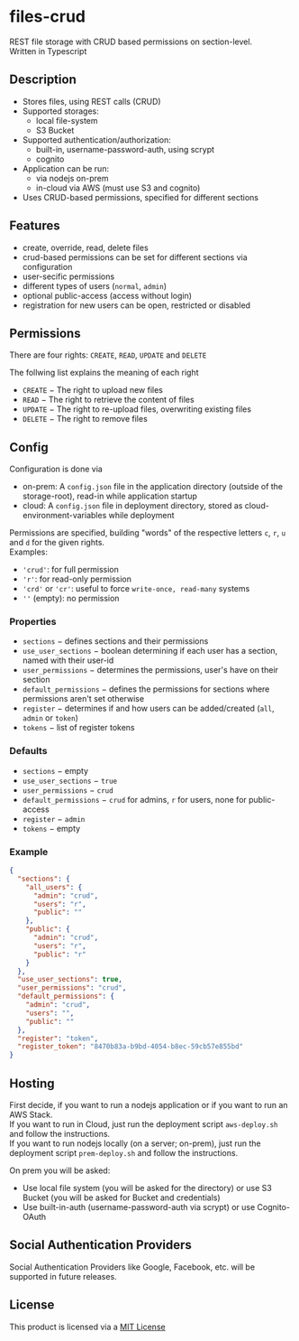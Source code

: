 # files-crud

REST file storage with CRUD based permissions on section-level. \
Written in Typescript

## Description
* Stores files, using REST calls (CRUD)
* Supported storages:
  * local file-system
  * S3 Bucket
* Supported authentication/authorization:
  * built-in, username-password-auth, using scrypt
  * cognito
* Application can be run:
  * via nodejs on-prem
  * in-cloud via AWS (must use S3 and cognito)
* Uses CRUD-based permissions, specified for different sections

## Features
* create, override, read, delete files
* crud-based permissions can be set for different sections via configuration
* user-secific permissions
* different types of users (`normal`, `admin`)
* optional public-access (access without login)
* registration for new users can be open, restricted or disabled

## Permissions
There are four rights: `CREATE`, `READ`, `UPDATE` and `DELETE`

The follwing list explains the meaning of each right
* `CREATE` &minus; The right to upload new files
* `READ` &minus; The right to retrieve the content of files
* `UPDATE` &minus; The right to re-upload files, overwriting existing files
* `DELETE` &minus; The right to remove files

## Config
Configuration is done via
* on-prem: A `config.json` file in the application directory (outside of the storage-root), read-in while application startup
* cloud: A `config.json` file in deployment directory, stored as cloud-environment-variables while deployment

Permissions are specified, building "words" of the respective letters `c`, `r`, `u` and `d` for the given rights. \
Examples:
* `'crud'`: for full permission
* `'r'`: for read-only permission
* `'crd'` or `'cr'`: useful to force `write-once, read-many` systems
* `''` (empty): no permission

### Properties
* `sections` &minus; defines sections and their permissions
* `use_user_sections` &minus; boolean determining if each user has a section, named with their user-id
* `user_permissions` &minus; determines the permissions, user's have on their section
* `default_permissions` &minus; defines the permissions for sections where permissions aren't set otherwise
* `register` &minus; determines if and how users can be added/created (`all`, `admin` or `token`)
* `tokens` &minus; list of register tokens

### Defaults
* `sections` &minus; empty
* `use_user_sections` &minus; `true`
* `user_permissions` &minus; `crud`
* `default_permissions` &minus; `crud` for admins, `r` for users, none for public-access
* `register` &minus; `admin`
* `tokens` &minus; empty

### Example
```json
{
  "sections": {
    "all_users": {
      "admin": "crud",
      "users": "r",
      "public": ""
    },
    "public": {
      "admin": "crud",
      "users": "r",
      "public": "r"
    }
  },
  "use_user_sections": true,
  "user_permissions": "crud",
  "default_permissions": {
    "admin": "crud",
    "users": "",
    "public": ""
  },
  "register": "token",
  "register_token": "8470b83a-b9bd-4054-b8ec-59cb57e855bd"
}
```

## Hosting
First decide, if you want to run a nodejs application or if you want to run an AWS Stack. \
If you want to run in Cloud, just run the deployment script `aws-deploy.sh` and follow the instructions. \
If you want to run nodejs locally (on a server; on-prem), just run the deployment script `prem-deploy.sh` and follow the instructions.

On prem you will be asked:
* Use local file system (you will be asked for the directory) or use S3 Bucket (you will be asked for Bucket and credentials)
* Use built-in-auth (username-password-auth via scrypt) or use Cognito-OAuth

## Social Authentication Providers
Social Authentication Providers like Google, Facebook, etc. will be supported in future releases.

## License
This product is licensed via a [MIT License](./LICENSE.md)
